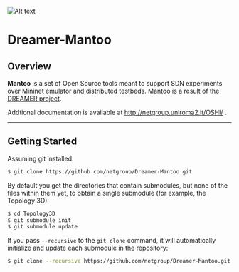![Alt text](repo_data/dreamer-oshi-logo.png "Optional title")

Dreamer-Mantoo
===================

Overview
-----------
**Mantoo** is a set of Open Source tools meant to support SDN experiments over Mininet emulator and distributed testbeds. Mantoo is a result of the [DREAMER project](http://netgroup.uniroma2.it/DREAMER/).

Addtional documentation is available at http://netgroup.uniroma2.it/OSHI/ .

----------------------------------
Getting Started
---------------------
Assuming git installed:

```sh
$ git clone https://github.com/netgroup/Dreamer-Mantoo.git
```
By default you get the directories that contain submodules, but none of the files within them yet, to obtain a single submodule  (for example, the Topology 3D):
```sh
$ cd Topology3D
$ git submodule init
$ git submodule update
```
If you pass ```--recursive``` to the ```git clone``` command, it will automatically initialize and update each submodule in the repository:

```sh
$ git clone --recursive https://github.com/netgroup/Dreamer-Mantoo.git
```
